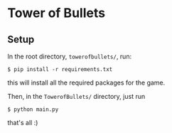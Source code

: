 # Tower of Bullets

## Setup
In the root directory, `towerofbullets/`, run:
```
$ pip install -r requirements.txt
```
this will install all the required packages for the game.

Then, in the `TowerofBullets/` directory, just run
```
$ python main.py
```
that's all :)
